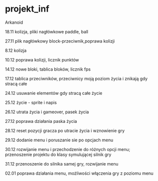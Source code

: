 # projekt_inf
 
Arkanoid


18.11 kolizja, pliki nagłówkowe paddle, ball

27.11 plik nagłówkowy block-przeciwnik,poprawa kolizji

8.12 kolizja

10.12 poprawa kolizji, licznik punktów

14.12 nowe bloki, tablica bloków, licznik fps

17.12 tablica przeciwników, przeciwnicy moją poziom życia i znikają gdy stracą całe

24.12 usuwanie elementów gdy stracą całe życie

25.12 życie - sprite i napis

26.12 utrata życia i gameover, pasek życia

27.12 poprawa działania paska życia

28.12 reset pozycji gracza po utracie życia i wznowienie gry

29.12 dodanie menu i poruszanie sie po opcjach menu

30.12 rozwijanie menu i przechodzenie do różnych opcji menu; przenoszenie projektu do klasy symulującej silnik gry

31.12 przenoszenie do silnika samej gry, rozwijanie menu

02.01 poprawa działania menu, możliwości włączenia gry z poziomu menu

